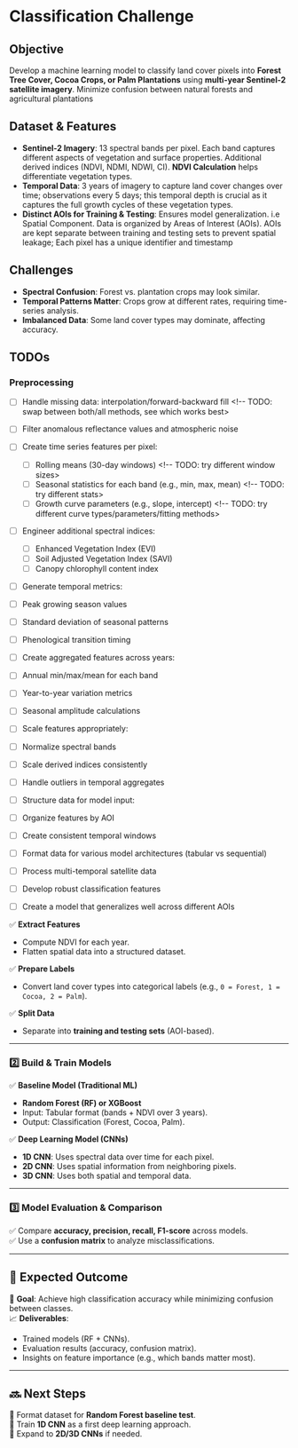 # Classification Challenge

## Objective

Develop a machine learning model to classify land cover pixels into **Forest Tree Cover, Cocoa Crops, or Palm Plantations** using **multi-year Sentinel-2 satellite imagery**. Minimize confusion between natural forests and agricultural plantations

## Dataset & Features

- **Sentinel-2 Imagery**: 13 spectral bands per pixel. Each band captures different aspects of vegetation and surface properties. Additional derived indices (NDVI, NDMI, NDWI, CI). **NDVI Calculation** helps differentiate vegetation types.
- **Temporal Data**: 3 years of imagery to capture land cover changes over time; observations every 5 days; this temporal depth is crucial as it captures the full growth cycles of these vegetation types.
- **Distinct AOIs for Training & Testing**: Ensures model generalization. i.e Spatial Component. Data is organized by Areas of Interest (AOIs). AOIs are kept separate between training and testing sets to prevent spatial leakage; Each pixel has a unique identifier and timestamp

## Challenges

- **Spectral Confusion**: Forest vs. plantation crops may look similar.
- **Temporal Patterns Matter**: Crops grow at different rates, requiring time-series analysis.
- **Imbalanced Data**: Some land cover types may dominate, affecting accuracy.

## TODOs

### Preprocessing
- [ ] Handle missing data: interpolation/forward-backward fill <!-- TODO: swap between both/all methods, see which works best>
- [ ] Filter anomalous reflectance values and atmospheric noise
- [ ] Create time series features per pixel:
  - [ ] Rolling means (30-day windows) <!-- TODO: try different window sizes>
  - [ ] Seasonal statistics for each band (e.g., min, max, mean) <!-- TODO: try different stats>
  - [ ] Growth curve parameters (e.g., slope, intercept) <!-- TODO: try different curve types/parameters/fitting methods>
- [ ] Engineer additional spectral indices:
  - [ ] Enhanced Vegetation Index (EVI)
  - [ ] Soil Adjusted Vegetation Index (SAVI)
  - [ ] Canopy chlorophyll content index
- [ ]  Generate temporal metrics:
  - [ ]  Peak growing season values
  - [ ]  Standard deviation of seasonal patterns
  - [ ]  Phenological transition timing
- [ ]  Create aggregated features across years:
  - [ ]  Annual min/max/mean for each band
  - [ ]  Year-to-year variation metrics
  - [ ]  Seasonal amplitude calculations
  - [ ]  Scale features appropriately:
  - [ ]  Normalize spectral bands
  - [ ]  Scale derived indices consistently
  - [ ]  Handle outliers in temporal aggregates
  - [ ]  Structure data for model input:
  - [ ]  Organize features by AOI
  - [ ]  Create consistent temporal windows
  - [ ]  Format data for various model architectures (tabular vs sequential)


- [ ] Process multi-temporal satellite data
- [ ] Develop robust classification features
- [ ] Create a model that generalizes well across different AOIs

✅ **Extract Features**

- Compute NDVI for each year.
- Flatten spatial data into a structured dataset.

✅ **Prepare Labels**

- Convert land cover types into categorical labels (e.g., `0 = Forest, 1 = Cocoa, 2 = Palm`).

✅ **Split Data**

- Separate into **training and testing sets** (AOI-based).

---

### **2️⃣ Build & Train Models**

✅ **Baseline Model (Traditional ML)**

- **Random Forest (RF) or XGBoost**
- Input: Tabular format (bands + NDVI over 3 years).
- Output: Classification (Forest, Cocoa, Palm).

✅ **Deep Learning Model (CNNs)**

- **1D CNN**: Uses spectral data over time for each pixel.
- **2D CNN**: Uses spatial information from neighboring pixels.
- **3D CNN**: Uses both spatial and temporal data.

---

### **3️⃣ Model Evaluation & Comparison**

✅ Compare **accuracy, precision, recall, F1-score** across models.  
✅ Use a **confusion matrix** to analyze misclassifications.

---

## **🎯 Expected Outcome**

🚀 **Goal**: Achieve high classification accuracy while minimizing confusion between classes.  
📈 **Deliverables**:

- Trained models (RF + CNNs).
- Evaluation results (accuracy, confusion matrix).
- Insights on feature importance (e.g., which bands matter most).

---

## **🔜 Next Steps**

🔹 Format dataset for **Random Forest baseline test**.  
🔹 Train **1D CNN** as a first deep learning approach.  
🔹 Expand to **2D/3D CNNs** if needed.
